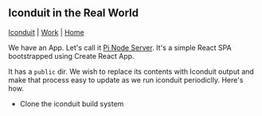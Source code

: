 ## Iconduit in the Real World

[Iconduit](./) | [Work](../) | [Home](../../..)

We have an App. Let's call it [Pi Node Server](http://pi.listingslab.io/). It's a simple React SPA bootstrapped using Create React App.

It has a `public` dir. We wish to replace its contents with Iconduit output and make that process easy to update as we run iconduit periodiclly. Here's how.

- Clone the iconduit build system
